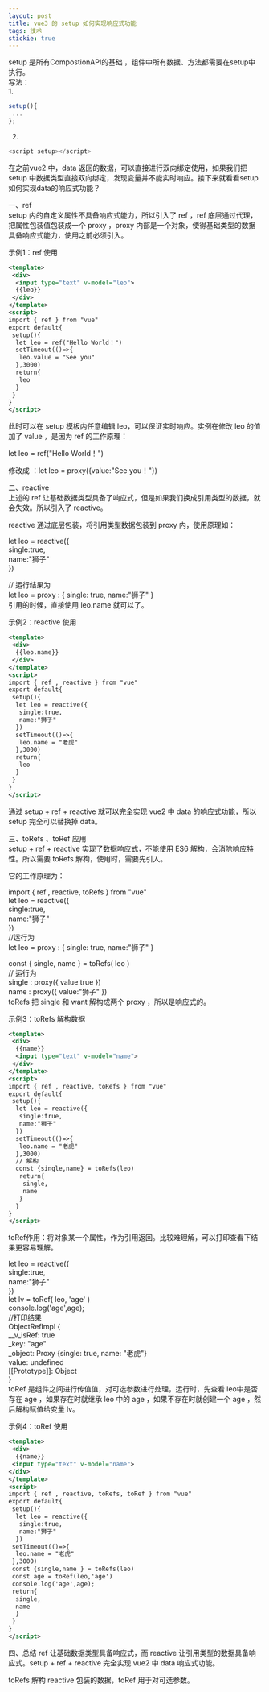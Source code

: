 ```yaml
---
layout: post
title: vue3 的 setup 如何实现响应式功能
tags: 技术
stickie: true
---
```


setup 是所有CompostionAPI的基础 ，组件中所有数据、方法都需要在setup中执行。 <br />
写法：<br />
1.

```javascript
setup(){
 ...
};
```
2.

```javascript
<script setup></script>
```
在之前vue2 中，data 返回的数据，可以直接进行双向绑定使用，如果我们把 setup 中数据类型直接双向绑定，发现变量并不能实时响应。接下来就看看setup如何实现data的响应式功能？

一、ref<br />
setup 内的自定义属性不具备响应式能力，所以引入了 ref ，ref 底层通过代理，把属性包装值包装成一个 proxy ，proxy 内部是一个对象，使得基础类型的数据具备响应式能力，使用之前必须引入。<br />

示例1：ref 使用<br />

```xml
<template>
 <div>
  <input type="text" v-model="leo">
  {{leo}}
 </div>
</template>
<script>
import { ref } from "vue"
export default{
 setup(){
  let leo = ref("Hello World！")
  setTimeout(()=>{
   leo.value = "See you"
  },3000)
  return{
   leo
  }
 }
}
</script>
```
此时可以在 setup 模板内任意编辑 leo，可以保证实时响应。实例在修改 leo 的值加了 value ，是因为 ref 的工作原理：<br />

let leo = ref("Hello World！")<br />

修改成 ：let leo = proxy({value:"See you！"})<br />

二、reactive<br />
上述的 ref 让基础数据类型具备了响应式，但是如果我们换成引用类型的数据，就会失效。所以引入了 reactive。<br />

reactive 通过底层包装，将引用类型数据包装到 proxy 内，使用原理如：<br />

let leo = reactive({<br />
 single:true,<br />
 name:"狮子"<br />
})<br />
 
// 运行结果为<br />
let leo = proxy : { single: true, name:"狮子" }<br />
引用的时候，直接使用 leo.name 就可以了。<br />

示例2：reactive 使用<br />

```xml
<template>
 <div>
  {{leo.name}}
 </div>
</template>
<script>
import { ref , reactive } from "vue"
export default{
 setup(){
  let leo = reactive({
   single:true,
   name:"狮子"
  })
  setTimeout(()=>{
   leo.name = "老虎"
  },3000)
  return{
   leo
  }
 }
}
</script>
```
通过 setup + ref + reactive 就可以完全实现 vue2 中 data 的响应式功能，所以 setup 完全可以替换掉 data。<br />

三、toRefs 、toRef 应用<br />
setup + ref + reactive 实现了数据响应式，不能使用 ES6 解构，会消除响应特性。所以需要 toRefs 解构，使用时，需要先引入。<br />

它的工作原理为：<br />

import { ref , reactive, toRefs } from "vue"<br />
let leo = reactive({<br />
 single:true,<br />
 name:"狮子"<br />
})<br />
//运行为<br />
let leo = proxy : { single: true, name:"狮子" }<br />
 
const { single, name } = toRefs( leo )<br />
// 运行为<br />
single : proxy({ value:true })<br />
name : proxy({ value:"狮子" })<br />
toRefs 把 single 和 want 解构成两个 proxy ，所以是响应式的。<br />

示例3：toRefs 解构数据<br />

```xml
<template>
 <div>
  {{name}}
  <input type="text" v-model="name">
 </div>
</template>
<script>
import { ref , reactive, toRefs } from "vue"
export default{
 setup(){
  let leo = reactive({
   single:true,
   name:"狮子"
  })
  setTimeout(()=>{
   leo.name = "老虎"
  },3000)
  // 解构
  const {single,name} = toRefs(leo)
   return{
    single,
    name
   }
  }
}
</script>
```
toRef作用：将对象某一个属性，作为引用返回。比较难理解，可以打印查看下结果更容易理解。<br />

let leo = reactive({<br />
 single:true,<br />
 name:"狮子"<br />
})<br />
let lv = toRef( leo, 'age' )<br />
console.log('age',age);<br />
//打印结果<br />
ObjectRefImpl {<br />
 __v_isRef: true<br />
 _key: "age"<br />
 _object: Proxy {single: true, name: "老虎"}<br />
 value: undefined<br />
 [[Prototype]]: Object<br />
}<br />
toRef 是组件之间进行传值值，对可选参数进行处理，运行时，先查看 leo中是否存在 age ，如果存在时就继承 leo 中的 age ，如果不存在时就创建一个 age ，然后解构赋值给变量 lv。

示例4：toRef 使用<br />

```xml
<template>
 <div>
  {{name}}
 <input type="text" v-model="name">
</div>
</template>
<script>
import { ref , reactive, toRefs, toRef } from "vue"
export default{
 setup(){
  let leo = reactive({
   single:true,
   name:"狮子"
  })
 setTimeout(()=>{
  leo.name = "老虎"
 },3000)
 const {single,name } = toRefs(leo)
 const age = toRef(leo,'age')
 console.log('age',age);
 return{
  single,
  name
  }
 }
}
</script>
```
四、总结
ref 让基础数据类型具备响应式，而 reactive 让引用类型的数据具备响应式。setup + ref + reactive 完全实现 vue2 中 data 响应式功能。

toRefs 解构 reactive 包装的数据，toRef 用于对可选参数。
